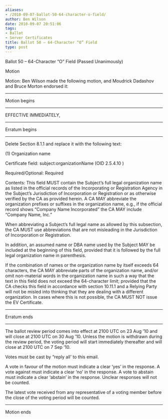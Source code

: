 ```yaml
---
aliases:
- /2010-09-07-ballot-50-64-character-o-field/
author: Ben Wilson
date: 2010-09-07 20:51:06
tags:
- Ballot
- Server Certificates
title: Ballot 50 – 64-Character “O” Field
type: post
---
```


Ballot 50 – 64-Character “O” Field (Passed Unanimously)

Motion

Motion: Ben Wilson made the following motion, and Moudrick Dadashov and Bruce Morton endorsed it:

______________________________________________________________________

Motion begins

______________________________________________________________________

EFFECTIVE IMMEDIATELY,

______________________________________________________________________

Erratum begins

______________________________________________________________________

Delete Section 8.1.1 and replace it with the following text:

(1) Organization name

Certificate field: subject:organizationName (OID 2.5.4.10 )

Required/Optional: Required

Contents: This field MUST contain the Subject’s full legal organization name as listed in the official records of the Incorporating or Registration Agency in the Subject’s Jurisdiction of Incorporation or Registration or as otherwise verified by the CA as provided herein. A CA MAY abbreviate the organization prefixes or suffixes in the organization name, e.g., if the official record shows “Company Name Incorporated” the CA MAY include “Company Name, Inc.”

When abbreviating a Subject’s full legal name as allowed by this subsection, the CA MUST use abbreviations that are not misleading in the Jurisdiction of Incorporation or Registration.

In addition, an assumed name or DBA name used by the Subject MAY be included at the beginning of this field, provided that it is followed by the full legal organization name in parenthesis.

If the combination of names or the organization name by itself exceeds 64 characters, the CA MAY abbreviate parts of the organization name, and/or omit non-material words in the organization name in such a way that the text in this field does not exceed the 64-character limit; provided that the CA checks this field in accordance with section 10.11.1 and a Relying Party will not be misled into thinking that they are dealing with a different organization. In cases where this is not possible, the CA MUST NOT issue the EV Certificate.

______________________________________________________________________

Erratum ends

______________________________________________________________________

The ballot review period comes into effect at 2100 UTC on 23 Aug ’10 and will close at 2100 UTC on 30 Aug ’10. Unless the motion is withdrawn during the review period, the voting period will start immediately thereafter and will close at 2100 UTC on 7 Sep ’10.

Votes must be cast by “reply all’ to this email.

A vote in favour of the motion must indicate a clear ‘yes’ in the response. A vote against must indicate a clear ‘no’ in the response. A vote to abstain must indicate a clear ‘abstain’ in the response. Unclear responses will not be counted.

The latest vote received from any representative of a voting member before the close of the voting period will be counted.

______________________________________________________________________

Motion ends